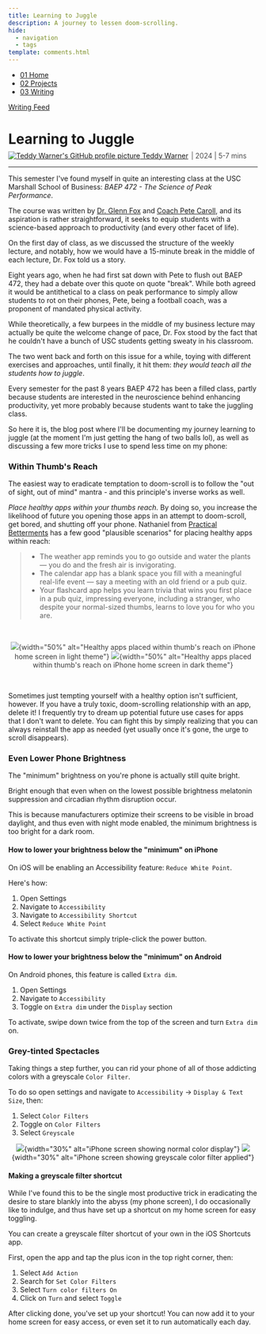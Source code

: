 ```yaml
---
title: Learning to Juggle
description: A journey to lessen doom-scrolling.
hide:
  - navigation
  - tags
template: comments.html
---
```


<head>
  <meta charset="UTF-8">
  <meta name="viewport" content="width=device-width, initial-scale=1.0">
  
  <!-- Primary Meta Tags -->
  <meta name="title" content="Learning to Juggle - Teddy Warner">
  <meta name="description" content="Join me on a journey to learn juggling, exploring techniques, personal insights, and the benefits of this engaging skill for enhancing focus and reducing screen time.">
  <meta name="keywords" content="Juggling, Digital wellness, Phone addiction, Screen time, Productivity habits, Phone brightness, Greyscale mode, Digital minimalism, Screen addiction, Healthy apps">
  <meta name="author" content="Teddy Warner">
  <meta name="robots" content="index, follow">
  
  <!-- Open Graph / Facebook -->
  <meta property="og:type" content="website">
  <meta property="og:url" content="https://teddywarner.org/writings/juggling/">
  <meta property="og:title" content="Learning to Juggle - Teddy Warner">
  <meta property="og:description" content="A journey to lessen doom-scrolling.">
  <meta property="og:image" content="https://teddywarner.org/assets/images/thumb.png">
  <meta property="og:image:type" content="image/png">
  <meta property="og:image:width" content="1200">
  <meta property="og:image:height" content="630">

  <!-- Twitter -->
  <meta property="twitter:card" content="summary_large_image">
  <meta property="twitter:url" content="https://teddywarner.org/writings/juggling/">
  <meta property="twitter:title" content="Learning to Juggle - Teddy Warner">
  <meta property="twitter:description" content="A journey to lessen doom-scrolling.">
  <meta property="twitter:image" content="https://teddywarner.org/assets/images/thumb.png">

  <!-- Existing resource links -->
  <script src="https://kit.fontawesome.com/79ff35ecec.js" crossorigin="anonymous"></script>
  <link rel="preconnect" href="https://fonts.googleapis.com">
  <link rel="preconnect" href="https://fonts.gstatic.com" crossorigin>
  <link href="https://fonts.googleapis.com/css2?family=Crimson+Pro:ital,wght@0,200..900;1,200..900&display=swap" rel="stylesheet">
  <link href="https://fonts.googleapis.com/css2?family=Crimson+Pro:ital,wght@0,200..900;1,200..900&family=JetBrains+Mono:ital,wght@0,100..800;1,100..800&display=swap" rel="stylesheet">
  <link rel="stylesheet" href="../../assets/css/projects/project.css">
</head>

  <nav class="main-navigation">
    <ul>
      <li><a class="home" href="https://teddywarner.com"><span class="navnum">01</span> Home</a></li>
      <li><a class="proj" href="https://teddywarner.com/proj/"><span class="navnum">02</span> Projects</a></li>
      <li><a class="writ" href="https://teddywarner.com/writ/"><span class="navnum">03</span> Writing</a></li>
    </ul>
  </nav>

<div class="return2feed"><a href="https://teddywarner.org/writ"><i class="fa-solid fa-arrow-left-long"></i> Writing Feed</a></div>

# Learning to Juggle

<div style="margin-top: -0.8em;">
  <span class="abtlinks"><a href="https://x.com/WarnerTeddy"><img src="https://avatars.githubusercontent.com/u/48384497" alt="Teddy Warner's GitHub profile picture" class="profilepic"><span class="abt" id="name"> Teddy Warner</a><span class="abt" style="font-weight: 300; padding-left: 6px;"><span class="year">| 2024 </span>| <span class="readTime"><i class="far fa-clock"></i> 5-7 mins</span></span></span></span>
  <span class="share" style=" color: inherit;">
  <a class="fb" title="Share on Facebook" href="https://www.facebook.com/sharer/sharer.php?u=https://teddywarner.org/writings/juggling/"><i class="fa-brands fa-facebook"></i></a>
  <a class="twitter" title="Share on Twitter" href="https://twitter.com/intent/tweet?url=https://teddywarner.org/writings/juggling/&text="><i class="fa-brands fa-x-twitter"></i></a>
  <a class="pin" title="Share on Pinterest" href="https://pinterest.com/pin/create/button/?url=https://teddywarner.org/writings/juggling/&media=&description="><i class="fa-brands fa-pinterest"></i></a>
  <a class="ln" title="Share on LinkedIn" href="https://www.linkedin.com/shareArticle?mini=true&url=https://teddywarner.org/writings/juggling/"><i class="fab fa-linkedin"></i></a>
  <a class="email" title="Share via Email" href="mailto:info@example.com?&subject=&cc=&bcc=&body=https://teddywarner.org/writings/juggling/%0A"><i class="fa-solid fa-paper-plane"></i></a>
  </span>
</div>

---

This semester I've found myself in quite an interesting class at the USC Marshall School of Business: *BAEP 472 - The Science of Peak Performance*.

The course was written by [Dr. Glenn Fox](https://glennrfox.com/) and [Coach Pete Caroll](https://www.petecarroll.com/), and its aspiration is rather straightforward, it seeks to equip students with a science-based approach to productivity (and every other facet of life).

On the first day of class, as we discussed the structure of the weekly lecture, and notably, how we would have a 15-minute break in the middle of each lecture, Dr. Fox told us a story.

Eight years ago, when he had first sat down with Pete to flush out BAEP 472, they had a debate over this quote on quote "break". While both agreed it would be antithetical to a class on peak performance to simply allow students to rot on their phones, Pete, being a football coach, was a proponent of mandated physical activity. 

While theoretically, a few burpees in the middle of my business lecture may actually be quite the welcome change of pace, Dr. Fox stood by the fact that he couldn't have a bunch of USC students getting sweaty in his classroom. 

The two went back and forth on this issue for a while, toying with different exercises and approaches, until finally, it hit them: *they would teach all the students how to juggle*.

Every semester for the past 8 years BAEP 472 has been a filled class, partly because students are interested in the neuroscience behind enhancing productivity, yet more probably because students want to take the juggling class.

So here it is, the blog post where I'll be documenting my journey learning to juggle (at the moment I'm just getting the hang of two balls lol), as well as discussing a few more tricks I use to spend less time on my phone:

### Within Thumb's Reach

The easiest way to eradicate temptation to doom-scroll is to follow the "out of sight, out of mind" mantra - and this principle's inverse works as well. 

*Place healthy apps within your thumbs reach.* By doing so, you increase the likelihood of future you opening those apps in an attempt to doom-scroll, get bored, and shutting off your phone. Nathaniel from [Practical Betterments](https://practicalbetterments.com/) has a few good "plausible scenarios" for placing healthy apps within reach:

> - The weather app reminds you to go outside and water the plants — you do and the fresh air is invigorating.
> - The calendar app has a blank space you fill with a meaningful real-life event — say a meeting with an old friend or a pub quiz.
> - Your flashcard app helps you learn trivia that wins you first place in a pub quiz, impressing everyone, including a stranger, who despite your normal-sized thumbs, learns to love you for who you are.

<br/>
<center style="opacity:85%;">

 ![](../assets/images/juggle/light.png#only-light){width="50%" alt="Healthy apps placed within thumb's reach on iPhone home screen in light theme"}
 ![](../assets/images/juggle/dark.png#only-dark){width="50%" alt="Healthy apps placed within thumb's reach on iPhone home screen in dark theme"}

</center>
<br/>

Sometimes just tempting yourself with a healthy option isn't sufficient, however. If you have a truly toxic, doom-scrolling relationship with an app, delete it! I frequently try to dream up potential future use cases for apps that I don't want to delete. You can fight this by simply realizing that you can always reinstall the app as needed (yet usually once it's gone, the urge to scroll disappears).

### Even Lower Phone Brightness

The "minimum" brightness on you're phone is actually still quite bright. 

Bright enough that even when on the lowest possible brightness melatonin suppression and circadian rhythm disruption occur. 

This is because manufacturers optimize their screens to be visible in broad daylight, and thus even with night mode enabled, the minimum brightness is too bright for a dark room. 

<h4>How to lower your brightness below the "minimum" on iPhone</h4>

On iOS will be enabling an Accessibility feature: `Reduce White Point`.

Here's how:

1. Open Settings
2. Navigate to `Accessibility`
3. Navigate to `Accessibility Shortcut`
4. Select `Reduce White Point`

To activate this shortcut simply triple-click the power button.

<h4>How to lower your brightness below the "minimum" on Android</h4>

On Android phones, this feature is called `Extra dim`.

1. Open Settings
2. Navigate to `Accessibility`
3. Toggle on `Extra dim` under the `Display` section

To activate, swipe down twice from the top of the screen and turn `Extra dim` on.

### Grey-tinted Spectacles

Taking things a step further, you can rid your phone of all of those addicting colors with a greyscale `Color Filter`.

To do so open settings and navigate to `Accessibility` -> `Display & Text Size`, then:

1. Select `Color Filters`
2. Toggle on `Color Filters`
3. Select `Greyscale`

<center>

 ![](../assets/images/juggle/color.png){width="30%" alt="iPhone screen showing normal color display"}
 ![](../assets/images/juggle/grey.png){width="30%" alt="iPhone screen showing greyscale color filter applied"}

</center>

<h4>Making a greyscale filter shortcut</h4>

While I've found this to be the single most productive trick in eradicating the desire to stare blankly into the abyss (my phone screen), I do occasionally like to indulge, and thus have set up a shortcut on my home screen for easy toggling.

You can create a greyscale filter shortcut of your own in the iOS Shortcuts app. 

First, open the app and tap the plus icon in the top right corner, then:

1. Select `Add Action`
2. Search for `Set Color Filters`
3. Select `Turn color filters On`
4. Click on `Turn` and select `Toggle`

After clicking done, you've set up your shortcut! You can now add it to your home screen for easy access, or even set it to run automatically each day. 

[^1]: https://www.reddit.com/r/AndroidQuestions/comments/czwzwp/why_is_android_minimum_brightness_so_high/
[^2]:https://www.ncbi.nlm.nih.gov/pmc/articles/PMC5839336/
[^3]:https://cemind.org/blog/screen-brightness-and-how-it-negatively-impacts-your-sleep/
[^4]:https://www.csl.sri.com/users/jha/papers/cases15.pdf
[^5]:https://practicalbetterments.com/create-a-shortcut-for-even-lower-phone-brightness\
[^6]:https://practicalbetterments.com/place-healthy-apps-within-thumbs-reach/
[^7]:https://www.calm.com/blog/screen-time-before-bed
[^8]:https://www.health.harvard.edu/staying-healthy/blue-light-has-a-dark-side
[^9]:https://www.popularmechanics.com/technology/gadgets/how-to/a9340/how-to-fix-your-phones-brightness-settings-15839497/